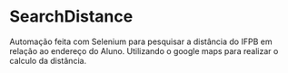 # SearchDistance

Automação feita com Selenium para pesquisar a distância do IFPB em relação ao endereço do Aluno. Utilizando o google maps para realizar o calculo da distância.
